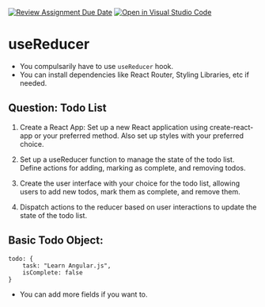 [![Review Assignment Due Date](https://classroom.github.com/assets/deadline-readme-button-24ddc0f5d75046c5622901739e7c5dd533143b0c8e959d652212380cedb1ea36.svg)](https://classroom.github.com/a/2QQD_9SK)
[![Open in Visual Studio Code](https://classroom.github.com/assets/open-in-vscode-718a45dd9cf7e7f842a935f5ebbe5719a5e09af4491e668f4dbf3b35d5cca122.svg)](https://classroom.github.com/online_ide?assignment_repo_id=12910766&assignment_repo_type=AssignmentRepo)
# useReducer

-   You compulsarily have to use `useReducer` hook.
-   You can install dependencies like React Router, Styling Libraries, etc if needed.

## Question: Todo List

1. Create a React App: Set up a new React application using create-react-app or your preferred method. Also set up styles with your preferred choice.

2. Set up a useReducer function to manage the state of the todo list. Define actions for adding, marking as complete, and removing todos.

3. Create the user interface with your choice for the todo list, allowing users to add new todos, mark them as complete, and remove them.

4. Dispatch actions to the reducer based on user interactions to update the state of the todo list.

## Basic Todo Object:

    todo: {
        task: "Learn Angular.js",
        isComplete: false
    }

-   You can add more fields if you want to.

